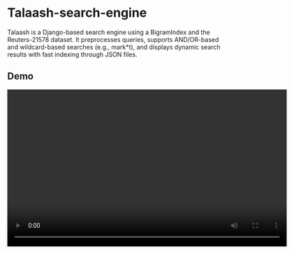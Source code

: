 # Talaash-search-engine

Talaash is a Django-based search engine using a BigramIndex and the Reuters-21578 dataset. It preprocesses queries, supports AND/OR-based and wildcard-based searches (e.g., mark*t), and displays dynamic search results with fast indexing through JSON files.

## Demo

<video width="640" height="360" controls>
  <source src="demo.mp4" type="video/mp4">
  Your browser does not support the video tag.
</video>

